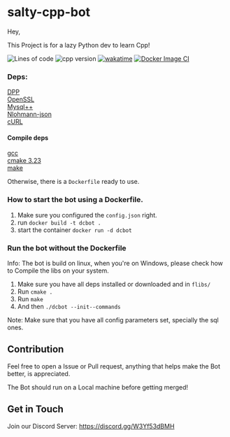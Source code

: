 # salty-cpp-bot

Hey,

This Project is for a lazy Python dev to learn Cpp!

![Lines of code](https://img.shields.io/tokei/lines/github/exersalza/salty-cpp-bot?&style=plastic&label=Lines%20of%20Code)
![cpp version](https://img.shields.io/badge/c%2B%2B%20version-20-blue?style=plastic)
[![wakatime](https://wakatime.com/badge/user/e979c403-8c51-4e2a-8fac-8dea013f7b3b/project/6d091084-aac7-41ff-9c55-1f8df5a62b33.svg?style=plastic)](https://wakatime.com/badge/user/e979c403-8c51-4e2a-8fac-8dea013f7b3b/project/6d091084-aac7-41ff-9c55-1f8df5a62b33)
[![Docker Image CI](https://github.com/exersalza/salty-cpp-bot/actions/workflows/docker-image.yml/badge.svg)](https://github.com/exersalza/salty-cpp-bot/actions/workflows/docker-image.yml)

### Deps:
[DPP](https://github.com/brainboxdotcc/DPP)<br>
[OpenSSL](https://github.com/openssl/openssl)<br>
[Mysql++](https://github.com/tangentsoft/mysqlpp)<br>
[Nlohmann-json](https://github.com/nlohmann/json)<br>
[cURL](https://github.com/curl/curl)<br>

#### Compile deps
[gcc](https://gcc.gnu.org/)<br>
[cmake 3.23](https://cmake.org/)<br>
[make](https://www.gnu.org/software/make/)

Otherwise, there is a `Dockerfile` ready to use.

### How to start the bot using a Dockerfile.
1. Make sure you configured the `config.json` right.
2. run `docker build -t dcbot .`
3. start the container `docker run -d dcbot`

### Run the bot without the Dockerfile
Info: The bot is build on linux, when you're on Windows, please check how to Compile the libs on your system.
1. Make sure you have all deps installed or downloaded and in `flibs/`
2. Run `cmake .`
3. Run `make`
4. And then `./dcbot --init--commands`

Note: Make sure that you have all config parameters set, specially the sql ones. 

## Contribution
Feel free to open a Issue or Pull request, anything that helps make the Bot better, is appreciated.

The Bot should run on a Local machine before getting merged!

## Get in Touch
Join our Discord Server: https://discord.gg/W3Yf53dBMH
